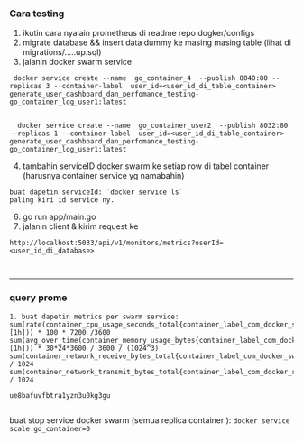 
### Cara testing
1. ikutin cara nyalain prometheus di readme repo dogker/configs
2. migrate database && insert data dummy ke masing masing table (lihat di migrations/.....up.sql)
3.  jalanin docker swarm service
```
 docker service create --name  go_container_4  --publish 8040:80 --replicas 3 --container-label  user_id=<user_id_di_table_container>    generate_user_dashboard_dan_perfomance_testing-go_container_log_user1:latest


  docker service create --name  go_container_user2  --publish 8032:80 --replicas 1 --container-label  user_id=<user_id_di_table_container>    generate_user_dashboard_dan_perfomance_testing-go_container_log_user1:latest

```


4. tambahin serviceID docker swarm ke setiap row di tabel container (harusnya container service yg namabahin)
```
buat dapetin serviceId: `docker service ls`
paling kiri id service ny.
```


6. go run app/main.go
7. jalanin client & kirim request ke
```
http://localhost:5033/api/v1/monitors/metrics?userId=<user_id_di_database>



```


----

### query prome
```
1. buat dapetin metrics per swarm service:
sum(rate(container_cpu_usage_seconds_total{container_label_com_docker_swarm_service_id=~"swarmServiceId"}[1h])) * 100 * 7200 /3600
sum(avg_over_time(container_memory_usage_bytes{container_label_com_docker_swarm_service_id=~"swarmServiceId"}[1h])) * 30*24*3600 / 3600 / (1024^3)
sum(container_network_receive_bytes_total{container_label_com_docker_swarm_service_id=~"swarmServiceId"}) / 1024
sum(container_network_transmit_bytes_total{container_label_com_docker_swarm_service_id=~"swarmServiceId"}) / 1024

ue8bafuvfbtra1yzn3u0kg3gu


```

buat stop service docker swarm (semua replica container ): `docker service scale go_container=0`